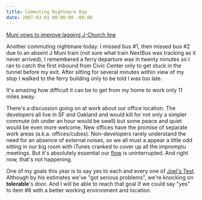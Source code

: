 ```yaml
---
title: Commuting Nightmare Day
date: 2007-03-01 00:00:00 -08:00
---
```


<p>
<a href="http://www.sfgate.com/cgi-bin/article.cgi?f=/c/a/2007/03/01/BAG9KODQ4T7.DTL">Muni vows to improve lagging J-Church line</a>
</p>
<p>
Another commuting nightmare today. I missed bus #1, then missed bus #2 due to an absent J Muni train (not sure what train NextBus was tracking as it never arrived), I remembered a ferry departure was in twenty minutes so I ran to catch the first inbound from Civic Center only to get stuck in the tunnel before my exit. After sitting for several minutes within view of my stop I walked to the ferry building only to be told I was too late.
</p>
<p>
It's amazing how difficult it can be to get from my home to work only 11 miles away.
</p>
<p>
There's a discussion going on at work about our office location. The developers all live in SF and Oakland and would kill for not only a simpler commute (oh under an hour would be swell) but some peace and quiet would be even more welcome. New offices have the promise of separate work areas (a.k.a. offices/cubes). Non-developers rarely understand the need for an absence of external noises, so we all must a appear a little odd sitting in our big room with iTunes cranked to cover up all the impromptu meetings. But it's absolutely essential our <a href="http://www.joelonsoftware.com/items/2006/07/30.html">flow</a> is uninterrupted. And right now, that's not happening.
</p>
<p>
One of my goals this year is to say yes to each and every one of <a href="http://www.joelonsoftware.com/articles/fog0000000043.html">Joel's Test</a>. Although by his estimates we've "got serious problems", we're knocking on <strong>tolerable</strong>'s door. And I will be able to reach that goal if we could say "yes" to item #8 with a better working environment and location.
</p>
